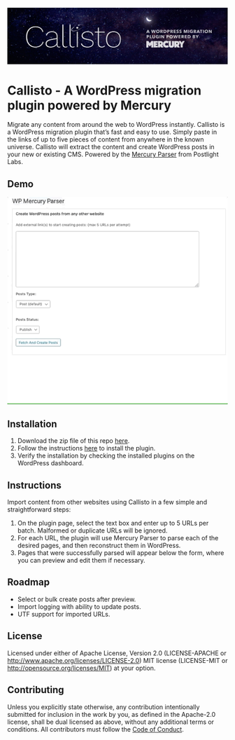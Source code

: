 ![callisto](/callisto.jpg)

# Callisto - A WordPress migration plugin powered by Mercury
Migrate any content from around the web to WordPress instantly. Callisto is a
WordPress migration plugin that’s fast and easy to use. Simply paste in the
links of up to five pieces of content from anywhere in the known universe.
Callisto will extract the content and create WordPress posts in your new or
existing CMS. Powered by the [Mercury
Parser](https://github.com/postlight/mercury-parser) from Postlight Labs.

## Demo
![example](/demo.gif)

## Installation
1. Download the zip file of this repo [here](https://github.com/postlight/wp-mercury-parser/archive/master.zip).
2. Follow the instructions [here](https://wordpress.org/support/article/managing-plugins/#installing-plugins) to install the plugin.
3. Verify the installation by checking the installed plugins on the WordPress dashboard.

## Instructions
Import content from other websites using Callisto in a few simple and
straightforward steps:
  1. On the plugin page, select the text box and enter up to 5 URLs per batch. Malformed or duplicate URLs will be ignored.
  2. For each URL, the plugin will use Mercury Parser to parse each of the
     desired pages, and then reconstruct them in WordPress.
  3. Pages that were successfully parsed will appear below the form, where you
     can preview and edit them if necessary.

## Roadmap
- Select or bulk create posts after preview.
- Import logging with ability to update posts.
- UTF support for imported URLs.

## License

Licensed under either of
Apache License, Version 2.0 (LICENSE-APACHE or http://www.apache.org/licenses/LICENSE-2.0)
MIT license (LICENSE-MIT or http://opensource.org/licenses/MIT)
at your option.

## Contributing

Unless you explicitly state otherwise, any contribution intentionally submitted for inclusion in the work by you, as defined in the Apache-2.0 license, shall be dual licensed as above, without any additional terms or conditions. All contributors must follow the [Code of Conduct](/CODE_OF_CONDUCT.md).
